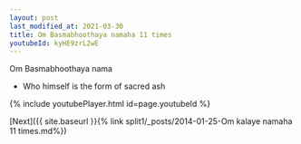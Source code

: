 ```yaml
---
layout: post
last_modified_at: 2021-03-30
title: Om Basmabhoothaya namaha 11 times
youtubeId: kyHE9zrL2wE
---
```

 
 
Om Basmabhoothaya nama 
 
 -  Who himself is the form of sacred ash 
 
  
 
  
 
 
 
 
 
 


{% include youtubePlayer.html id=page.youtubeId %}
 
[Next]({{ site.baseurl }}{% link  split1/_posts/2014-01-25-Om kalaye namaha 11 times.md%})
 
